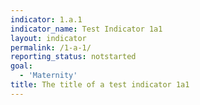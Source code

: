```yaml
---
indicator: 1.a.1
indicator_name: Test Indicator 1a1
layout: indicator
permalink: /1-a-1/
reporting_status: notstarted
goal: 
  - 'Maternity'
title: The title of a test indicator 1a1
---
```

